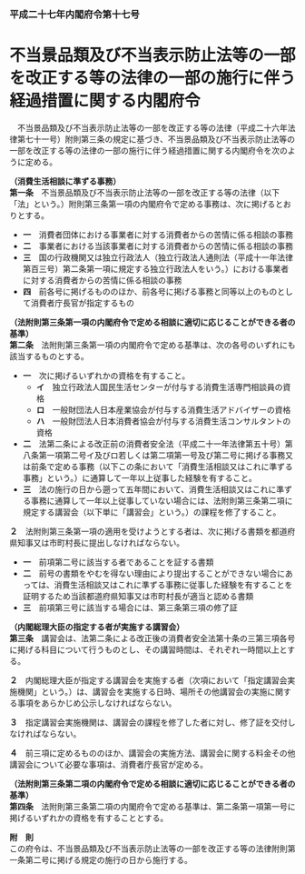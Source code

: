 ### 平成二十七年内閣府令第十七号  
# 不当景品類及び不当表示防止法等の一部を改正する等の法律の一部の施行に伴う経過措置に関する内閣府令  
　不当景品類及び不当表示防止法等の一部を改正する等の法律（平成二十六年法律第七十一号）附則第三条の規定に基づき、不当景品類及び不当表示防止法等の一部を改正する等の法律の一部の施行に伴う経過措置に関する内閣府令を次のように定める。  
  
**（消費生活相談に準ずる事務）**  
**第一条**　不当景品類及び不当表示防止法等の一部を改正する等の法律（以下「法」という。）附則第三条第一項の内閣府令で定める事務は、次に掲げるとおりとする。  
* **一**　消費者団体における事業者に対する消費者からの苦情に係る相談の事務  
* **二**　事業者における当該事業者に対する消費者からの苦情に係る相談の事務  
* **三**　国の行政機関又は独立行政法人（独立行政法人通則法（平成十一年法律第百三号）第二条第一項に規定する独立行政法人をいう。）における事業者に対する消費者からの苦情に係る相談の事務  
* **四**　前各号に掲げるもののほか、前各号に掲げる事務と同等以上のものとして消費者庁長官が指定するもの  
  
**（法附則第三条第一項の内閣府令で定める相談に適切に応じることができる者の基準）**  
**第二条**　法附則第三条第一項の内閣府令で定める基準は、次の各号のいずれにも該当するものとする。  
* **一**　次に掲げるいずれかの資格を有すること。  
	* **イ**　独立行政法人国民生活センターが付与する消費生活専門相談員の資格  
	* **ロ**　一般財団法人日本産業協会が付与する消費生活アドバイザーの資格  
	* **ハ**　一般財団法人日本消費者協会が付与する消費生活コンサルタントの資格  
* **二**　法第二条による改正前の消費者安全法（平成二十一年法律第五十号）第八条第一項第二号イ及びロ若しくは第二項第一号及び第二号に掲げる事務又は前条で定める事務（以下この条において「消費生活相談又はこれに準ずる事務」という。）に通算して一年以上従事した経験を有すること。  
* **三**　法の施行の日から遡って五年間において、消費生活相談又はこれに準ずる事務に通算して一年以上従事していない場合には、法附則第三条第二項に規定する講習会（以下単に「講習会」という。）の課程を修了すること。  
  
**２**　法附則第三条第一項の適用を受けようとする者は、次に掲げる書類を都道府県知事又は市町村長に提出しなければならない。  
* **一**　前項第二号に該当する者であることを証する書類  
* **二**　前号の書類をやむを得ない理由により提出することができない場合にあっては、消費生活相談又はこれに準ずる事務に従事した経験を有することを証明するため当該都道府県知事又は市町村長が適当と認める書類  
* **三**　前項第三号に該当する場合には、第三条第三項の修了証  
  
**（内閣総理大臣の指定する者が実施する講習会）**  
**第三条**　講習会は、法第二条による改正後の消費者安全法第十条の三第三項各号に掲げる科目について行うものとし、その講習時間は、それぞれ一時間以上とする。  
  
**２**　内閣総理大臣が指定する講習会を実施する者（次項において「指定講習会実施機関」という。）は、講習会を実施する日時、場所その他講習会の実施に関する事項をあらかじめ公示しなければならない。  
  
**３**　指定講習会実施機関は、講習会の課程を修了した者に対し、修了証を交付しなければならない。  
  
**４**　前三項に定めるもののほか、講習会の実施方法、講習会に関する料金その他講習会について必要な事項は、消費者庁長官が定める。  
  
**（法附則第三条第二項の内閣府令で定める相談に適切に応じることができる者の基準）**  
**第四条**　法附則第三条第二項の内閣府令で定める基準は、第二条第一項第一号に掲げるいずれかの資格を有することとする。  
  
**附　則**  
この府令は、不当景品類及び不当表示防止法等の一部を改正する等の法律附則第一条第二号に掲げる規定の施行の日から施行する。  
  
